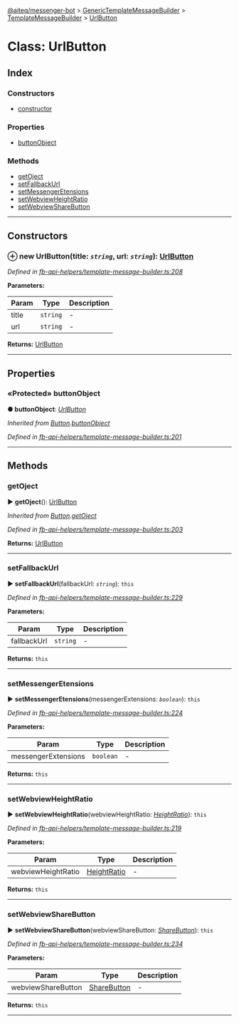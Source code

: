 [@aiteq/messenger-bot](../README.md) > [GenericTemplateMessageBuilder](../classes/generictemplatemessagebuilder.md) > [TemplateMessageBuilder](../modules/generictemplatemessagebuilder.templatemessagebuilder.md) > [UrlButton](../classes/generictemplatemessagebuilder.templatemessagebuilder.urlbutton.md)



# Class: UrlButton

## Index

### Constructors

* [constructor](generictemplatemessagebuilder.templatemessagebuilder.urlbutton.md#constructor)


### Properties

* [buttonObject](generictemplatemessagebuilder.templatemessagebuilder.urlbutton.md#buttonobject)


### Methods

* [getOject](generictemplatemessagebuilder.templatemessagebuilder.urlbutton.md#getoject)
* [setFallbackUrl](generictemplatemessagebuilder.templatemessagebuilder.urlbutton.md#setfallbackurl)
* [setMessengerEtensions](generictemplatemessagebuilder.templatemessagebuilder.urlbutton.md#setmessengeretensions)
* [setWebviewHeightRatio](generictemplatemessagebuilder.templatemessagebuilder.urlbutton.md#setwebviewheightratio)
* [setWebviewShareButton](generictemplatemessagebuilder.templatemessagebuilder.urlbutton.md#setwebviewsharebutton)



---
## Constructors
<a id="constructor"></a>


### ⊕ **new UrlButton**(title: *`string`*, url: *`string`*): [UrlButton](generictemplatemessagebuilder.templatemessagebuilder.urlbutton.md)



*Defined in [fb-api-helpers/template-message-builder.ts:208](https://github.com/aiteq/messenger-bot/blob/a540dbb/src/fb-api-helpers/template-message-builder.ts#L208)*



**Parameters:**

| Param | Type | Description |
| ------ | ------ | ------ |
| title | `string`   |  - |
| url | `string`   |  - |





**Returns:** [UrlButton](generictemplatemessagebuilder.templatemessagebuilder.urlbutton.md)

---


## Properties
<a id="buttonobject"></a>

### «Protected» buttonObject

**●  buttonObject**:  *[UrlButton](../interfaces/send.urlbutton.md)* 

*Inherited from [Button](templatemessagebuilder.button.md).[buttonObject](templatemessagebuilder.button.md#buttonobject)*

*Defined in [fb-api-helpers/template-message-builder.ts:201](https://github.com/aiteq/messenger-bot/blob/a540dbb/src/fb-api-helpers/template-message-builder.ts#L201)*





___


## Methods
<a id="getoject"></a>

###  getOject

► **getOject**(): [UrlButton](../interfaces/send.urlbutton.md)




*Inherited from [Button](templatemessagebuilder.button.md).[getOject](templatemessagebuilder.button.md#getoject)*

*Defined in [fb-api-helpers/template-message-builder.ts:203](https://github.com/aiteq/messenger-bot/blob/a540dbb/src/fb-api-helpers/template-message-builder.ts#L203)*





**Returns:** [UrlButton](../interfaces/send.urlbutton.md)





___

<a id="setfallbackurl"></a>

###  setFallbackUrl

► **setFallbackUrl**(fallbackUrl: *`string`*): `this`




*Defined in [fb-api-helpers/template-message-builder.ts:229](https://github.com/aiteq/messenger-bot/blob/a540dbb/src/fb-api-helpers/template-message-builder.ts#L229)*



**Parameters:**

| Param | Type | Description |
| ------ | ------ | ------ |
| fallbackUrl | `string`   |  - |





**Returns:** `this`





___

<a id="setmessengeretensions"></a>

###  setMessengerEtensions

► **setMessengerEtensions**(messengerExtensions: *`boolean`*): `this`




*Defined in [fb-api-helpers/template-message-builder.ts:224](https://github.com/aiteq/messenger-bot/blob/a540dbb/src/fb-api-helpers/template-message-builder.ts#L224)*



**Parameters:**

| Param | Type | Description |
| ------ | ------ | ------ |
| messengerExtensions | `boolean`   |  - |





**Returns:** `this`





___

<a id="setwebviewheightratio"></a>

###  setWebviewHeightRatio

► **setWebviewHeightRatio**(webviewHeightRatio: *[HeightRatio](../modules/webview.heightratio.md)*): `this`




*Defined in [fb-api-helpers/template-message-builder.ts:219](https://github.com/aiteq/messenger-bot/blob/a540dbb/src/fb-api-helpers/template-message-builder.ts#L219)*



**Parameters:**

| Param | Type | Description |
| ------ | ------ | ------ |
| webviewHeightRatio | [HeightRatio](../modules/webview.heightratio.md)   |  - |





**Returns:** `this`





___

<a id="setwebviewsharebutton"></a>

###  setWebviewShareButton

► **setWebviewShareButton**(webviewShareButton: *[ShareButton](../modules/webview.sharebutton.md)*): `this`




*Defined in [fb-api-helpers/template-message-builder.ts:234](https://github.com/aiteq/messenger-bot/blob/a540dbb/src/fb-api-helpers/template-message-builder.ts#L234)*



**Parameters:**

| Param | Type | Description |
| ------ | ------ | ------ |
| webviewShareButton | [ShareButton](../modules/webview.sharebutton.md)   |  - |





**Returns:** `this`





___


